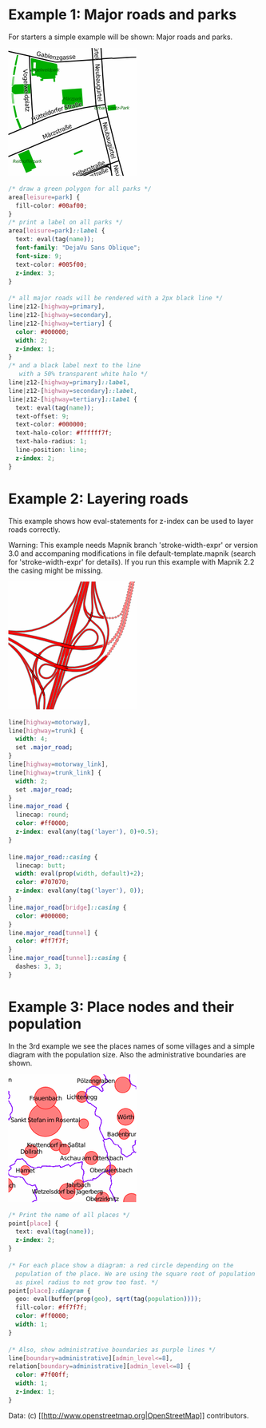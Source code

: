 Example 1: Major roads and parks
================================
For starters a simple example will be shown: Major roads and parks.

![example1](example1.png)
```css
/* draw a green polygon for all parks */
area[leisure=park] {
  fill-color: #00af00;
}
/* print a label on all parks */
area[leisure=park]::label {
  text: eval(tag(name));
  font-family: "DejaVu Sans Oblique";
  font-size: 9;
  text-color: #005f00;
  z-index: 3;
}

/* all major roads will be rendered with a 2px black line */
line|z12-[highway=primary],
line|z12-[highway=secondary],
line|z12-[highway=tertiary] {
  color: #000000;
  width: 2;
  z-index: 1;
}
/* and a black label next to the line
   with a 50% transparent white halo */
line|z12-[highway=primary]::label,
line|z12-[highway=secondary]::label,
line|z12-[highway=tertiary]::label {
  text: eval(tag(name));
  text-offset: 9;
  text-color: #000000;
  text-halo-color: #ffffff7f;
  text-halo-radius: 1;
  line-position: line;
  z-index: 2;
}
```

Example 2: Layering roads
=========================
This example shows how eval-statements for z-index can be used to layer roads correctly.

Warning: This example needs Mapnik branch 'stroke-width-expr' or version 3.0 and accompaning modifications in file default-template.mapnik (search for 'stroke-width-expr' for details). If you run this example with Mapnik 2.2 the casing might be missing.

![example2](example2.png)
```css
line[highway=motorway],
line[highway=trunk] {
  width: 4;
  set .major_road;
}
line[highway=motorway_link],
line[highway=trunk_link] {
  width: 2;
  set .major_road;
}
line.major_road {
  linecap: round;
  color: #ff0000;
  z-index: eval(any(tag('layer'), 0)+0.5);
}

line.major_road::casing {
  linecap: butt;
  width: eval(prop(width, default)+2);
  color: #707070;
  z-index: eval(any(tag('layer'), 0));
}
line.major_road[bridge]::casing {
  color: #000000;
}
line.major_road[tunnel] {
  color: #ff7f7f;
}
line.major_road[tunnel]::casing {
  dashes: 3, 3;
}
```

Example 3: Place nodes and their population
===========================================
In the 3rd example we see the places names of some villages and a simple
diagram with the population size. Also the administrative boundaries are shown.

![example3](example3.png)
```css
/* Print the name of all places */
point[place] {
  text: eval(tag(name));
  z-index: 2;
}

/* For each place show a diagram: a red circle depending on the
  population of the place. We are using the square root of population
  as pixel radius to not grow too fast. */
point[place]::diagram {
  geo: eval(buffer(prop(geo), sqrt(tag(population))));
  fill-color: #ff7f7f;
  color: #ff0000;
  width: 1;
}

/* Also, show administrative boundaries as purple lines */
line[boundary=administrative][admin_level<=8],
relation[boundary=administrative][admin_level<=8] {
  color: #7f00ff;
  width: 1;
  z-index: 1;
}
```

Data: (c) [[http://www.openstreetmap.org|OpenStreetMap]] contributors.
